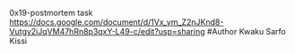 0x19-postmortem task https://docs.google.com/document/d/1Vx_ym_Z2nJKnd8-Vutgy2iJqVM47hRn8p3qxY-L49-c/edit?usp=sharing #Author Kwaku Sarfo Kissi
